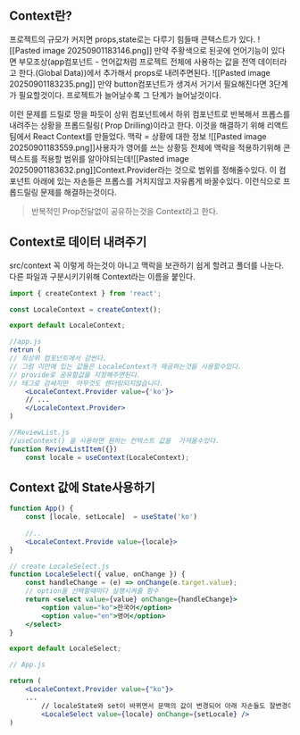 ## Context란?
프로젝트의 규모가 커지면 props,state로는 다루기 힘들때 콘텍스트가 있다.
![[Pasted image 20250901183146.png]] 만약 주황색으로 된곳에 언어기능이 있다면 부모조상(app컴포넌트 - 언어값처럼 프로젝트 전체에 사용하는 값을 전역 데이터라고 한다.(Global Data))에서 추가해서 props로 내려주면된다.
![[Pasted image 20250901183235.png]]
만약 button컴포넌트가 생겨서 거기서 필요해진다면 3단계가 필요할것이다. 프로젝트가 늘어날수록 그 단계가 늘어날것이다.

이런 문제를 드릴로 땅을  파듯이 상위 컴포넌트에서 하위  컴포넌트로 반복해서 프롭스를 내려주는 상황을 프롭드릴링( Prop Drilling)이라고 한다.
이것을 해결하기 위해 리액트팀에서 React Context를 만들었다.
맥락 = 상황에 대한 정보
![[Pasted image 20250901183559.png]]사용자가 영어를 쓰는 상황등 전체에 맥락을 적용하기위해 콘텍스트를  적용할 범위를 알아야되는데![[Pasted image 20250901183632.png]]Context.Provider라는 것으로 범위를 정해줄수있다. 이 컴포넌트 아래에 있는 자손들은 프롭스를 거치지않고  자유롭게 바꿀수있다. 이런식으로 프롭드릴링 문제를 해결하는것이다.
> 반복적인 Prop전달없이 공유하는것을 Context라고 한다.

## Context로 데이터 내려주기
src/context 꼭 이렇게 하는것이 아니고 맥락을 보관하기 쉽게 할려고 폴더를  나눈다.
다른 파일과 구분시키기위해 Context라는 이름을 붙인다.
```jsx
import { createContext } from 'react'; 

const LocaleContext = createContext();

export default LocaleContext;

//app.js
retrun (
// 최상위 컴포넌트에서 감싼다.
// 그럼 이안에 있는 값들은 LocaleContext가 제공하는것을 사용할수있다.
// provide로 공유할값을 지정해주면된다.
// 태그로 감싸지만  아무것도 렌더링되지않습니다.
	<LocaleContext.Provider value={'ko'}>
	// ...
	</LocaleContext.Provider>
)

//ReviewList.js
//useContext() 을 사용하면 원하는 컨텍스트 값을  가져올수있다.
function ReviewListItem({})
	const locale = useContext(LocaleContext);
```

##  Context 값에 State사용하기
```jsx
function App() {
	const [locale, setLocale]  = useState('ko')
	
	//..
	<LocaleContext.Provide value={locale}>
}
```
```jsx
// create LocaleSelect.js
function LocaleSelect({ value, onChange }) {
	const handleChange = (e) => onChange(e.target.value);
	// option을 선택할때마다 실행시켜줄 함수
	return <select value={value} onChange={handleChange}>
		<option value="ko">한국어</option>
		<option value="en">영어</option>
	</select>
}

export default LocaleSelect;

// App.js

return (
	<LocaleContext.Provider value={"ko"}>
	...
		// localeState와 set이 바뀌면서 문맥의 값이 변경되어 아래 자손들도 잘변경이된다.
		<LocaleSelect value={locale} onChange={setLocale} />
)
```